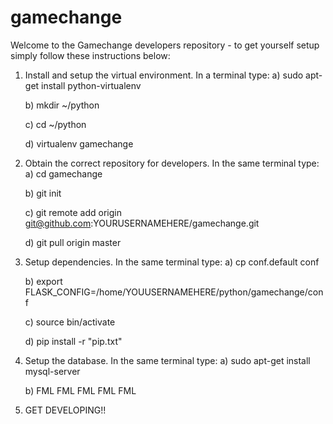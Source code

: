 gamechange
==========

Welcome to the Gamechange developers repository - to get yourself setup simply follow these instructions below:

1) Install and setup the virtual environment. In a terminal type:
	a) sudo apt-get install python-virtualenv

	b) mkdir ~/python

	c) cd ~/python

	d) virtualenv gamechange

2) Obtain the correct repository for developers. In the same terminal type:
	a) cd gamechange

	b) git init

	c) git remote add origin git@github.com:YOURUSERNAMEHERE/gamechange.git

	d) git pull origin master

3) Setup dependencies. In the same terminal type:
	a) cp conf.default conf

	b) export FLASK_CONFIG=/home/YOUUSERNAMEHERE/python/gamechange/conf

	c) source bin/activate

	d) pip install -r "pip.txt"

4) Setup the database. In the same terminal type:
	a) sudo apt-get install mysql-server

	b) FML FML FML FML FML

5) GET DEVELOPING!!


